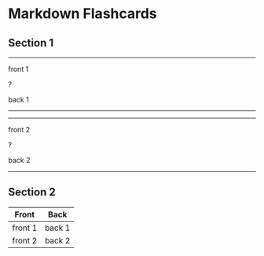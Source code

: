 # Markdown Flashcards

## Section 1

---

front 1

?

back 1

---

---

front 2

?

back 2

---

## Section 2

| Front   | Back    |
| ------- | ------- |
| front 1 | back 1  |
| front 2 | back 2  |